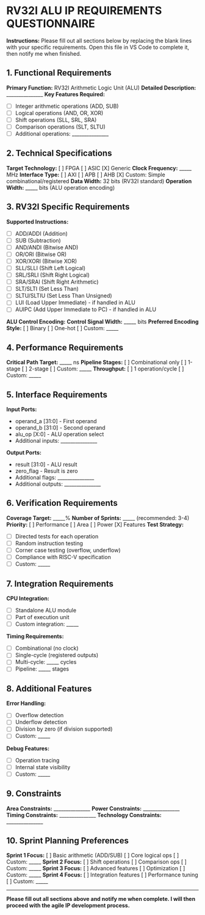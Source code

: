 # RV32I ALU IP REQUIREMENTS QUESTIONNAIRE

**Instructions:** Please fill out all sections below by replacing the blank lines with your specific requirements. Open this file in VS Code to complete it, then notify me when finished.

## 1. Functional Requirements
**Primary Function:** RV32I Arithmetic Logic Unit (ALU)
**Detailed Description:** _______________
**Key Features Required:**
- [ ] Integer arithmetic operations (ADD, SUB)
- [ ] Logical operations (AND, OR, XOR)
- [ ] Shift operations (SLL, SRL, SRA)
- [ ] Comparison operations (SLT, SLTU)
- [ ] Additional operations: _______________

## 2. Technical Specifications
**Target Technology:** [ ] FPGA [ ] ASIC [X] Generic
**Clock Frequency:** _____ MHz
**Interface Type:** [ ] AXI [ ] APB [ ] AHB [X] Custom: Simple combinational/registered
**Data Width:** 32 bits (RV32I standard)
**Operation Width:** _____ bits (ALU operation encoding)

## 3. RV32I Specific Requirements
**Supported Instructions:**
- [ ] ADD/ADDI (Addition)
- [ ] SUB (Subtraction) 
- [ ] AND/ANDI (Bitwise AND)
- [ ] OR/ORI (Bitwise OR)
- [ ] XOR/XORI (Bitwise XOR)
- [ ] SLL/SLLI (Shift Left Logical)
- [ ] SRL/SRLI (Shift Right Logical)
- [ ] SRA/SRAI (Shift Right Arithmetic)
- [ ] SLT/SLTI (Set Less Than)
- [ ] SLTU/SLTIU (Set Less Than Unsigned)
- [ ] LUI (Load Upper Immediate) - if handled in ALU
- [ ] AUIPC (Add Upper Immediate to PC) - if handled in ALU

**ALU Control Encoding:**
**Control Signal Width:** _____ bits
**Preferred Encoding Style:** [ ] Binary [ ] One-hot [ ] Custom: _____

## 4. Performance Requirements
**Critical Path Target:** _____ ns
**Pipeline Stages:** [ ] Combinational only [ ] 1-stage [ ] 2-stage [ ] Custom: _____
**Throughput:** [ ] 1 operation/cycle [ ] Custom: _____

## 5. Interface Requirements
**Input Ports:**
- operand_a [31:0] - First operand
- operand_b [31:0] - Second operand  
- alu_op [X:0] - ALU operation select
- Additional inputs: _______________

**Output Ports:**
- result [31:0] - ALU result
- zero_flag - Result is zero
- Additional flags: _______________
- Additional outputs: _______________

## 6. Verification Requirements
**Coverage Target:** _____%
**Number of Sprints:** _____ (recommended: 3-4)
**Priority:** [ ] Performance [ ] Area [ ] Power [X] Features
**Test Strategy:**
- [ ] Directed tests for each operation
- [ ] Random instruction testing
- [ ] Corner case testing (overflow, underflow)
- [ ] Compliance with RISC-V specification
- [ ] Custom: _____

## 7. Integration Requirements
**CPU Integration:**
- [ ] Standalone ALU module
- [ ] Part of execution unit
- [ ] Custom integration: _____

**Timing Requirements:**
- [ ] Combinational (no clock)
- [ ] Single-cycle (registered outputs)
- [ ] Multi-cycle: _____ cycles
- [ ] Pipeline: _____ stages

## 8. Additional Features
**Error Handling:**
- [ ] Overflow detection
- [ ] Underflow detection
- [ ] Division by zero (if division supported)
- [ ] Custom: _____

**Debug Features:**
- [ ] Operation tracing
- [ ] Internal state visibility
- [ ] Custom: _____

## 9. Constraints
**Area Constraints:** _______________
**Power Constraints:** _______________
**Timing Constraints:** _______________
**Technology Constraints:** _______________

## 10. Sprint Planning Preferences
**Sprint 1 Focus:** [ ] Basic arithmetic (ADD/SUB) [ ] Core logical ops [ ] Custom: _____
**Sprint 2 Focus:** [ ] Shift operations [ ] Comparison ops [ ] Custom: _____
**Sprint 3 Focus:** [ ] Advanced features [ ] Optimization [ ] Custom: _____
**Sprint 4 Focus:** [ ] Integration features [ ] Performance tuning [ ] Custom: _____

---
**Please fill out all sections above and notify me when complete. I will then proceed with the agile IP development process.**